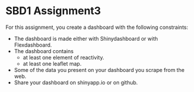 # SBD1 Assignment3

For this assignment, you create a dashboard with the following constraints:
- The dashboard is made either with Shinydashboard or with Flexdashboard.
- The dashboard contains
  - at least one element of reactivity.
  - at least one leaflet map.
- Some of the data you present on your dashboard you scrape from the web.
- Share your dashboard on shinyapp.io or on github.

